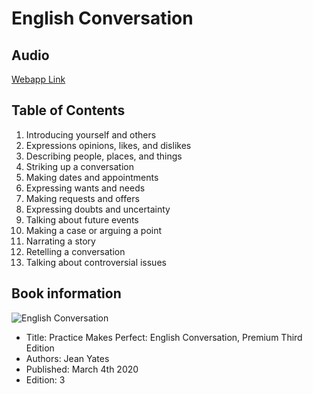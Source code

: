 # English Conversation

## Audio
[Webapp Link](https://mhe-language-lab.s3.amazonaws.com/index.html)

## Table of Contents
1. Introducing yourself and others
1. Expressions opinions, likes, and dislikes
1. Describing people, places, and things
1. Striking up a conversation
1. Making dates and appointments
1. Expressing wants and needs
1. Making requests and offers
1. Expressing doubts and uncertainty
1. Talking about future events
1. Making a case or arguing a point
1. Narrating a story
1. Retelling a conversation
1. Talking about controversial issues

## Book information
![English Conversation](https://www.mhprofessional.com/media/catalog/product/cache/1/image/9df78eab33525d08d6e5fb8d27136e95/9/7/9781260462166.jpg)
- Title: Practice Makes Perfect: English Conversation, Premium Third Edition
- Authors: Jean Yates
- Published: March 4th 2020
- Edition: 3
